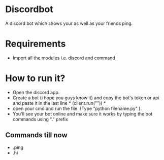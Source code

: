 # Discordbot
A discord bot which shows your as well as your friends ping.

# Requirements
- Import all the modules i.e. discord and command

# How to run it?
- Open the discord app.
- Create a bot (i hope you guys know it) and copy the bot's token or api and paste it in the last line * (client.run("")) * 
- open your cmd and run the file. (Type "python filename.py" ).
- You'll see your bot online and make sure it works by typing the bot commands using "." prefix

## Commands till now
- .ping
- .hi
